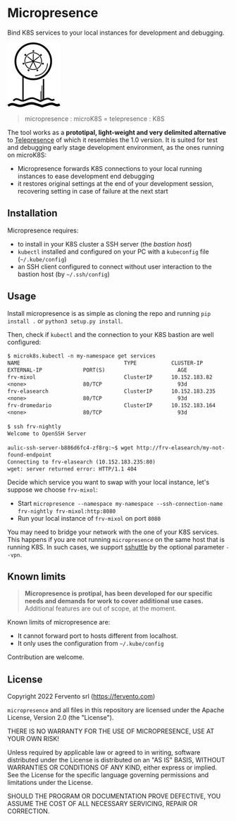 # Micropresence

Bind K8S services to your local instances for development and debugging.

![Micropresence](logo.png?raw=true "Docker Compose Logo")

> micropresence : microK8S = telepresence : K8S


The tool works as a **prototipal, light-weight and very delimited alternative** to [Telepresence](https://github.com/telepresenceio/telepresence) of which it resembles the 1.0 version.
It is suited for test and debugging early stage development environment, as the ones running on microK8S:  

- Micropresence forwards K8S connections to your local running instances to ease development end debugging
- it restores original settings at the end of your development session, recovering setting in case of failure at the next start 


## Installation

Micropresence requires:

- to install in your K8S cluster a SSH server (the _bastion host_)
- `kubectl` installed and configured on your PC with a `kubeconfig` file (`~/.kube/config`)
- an SSH client configured to connect without user interaction to the bastion host (by `~/.ssh/config`)


## Usage

Install micropresence is as simple as cloning the repo and running `pip install .` or `python3 setup.py install`.

Then, check if `kubectl` and the connection to your K8S bastion are well configured:

```shell
$ microk8s.kubectl -n my-namespace get services
NAME                                 TYPE           CLUSTER-IP       EXTERNAL-IP             PORT(S)                       AGE
frv-mixol                            ClusterIP      10.152.183.82    <none>                  80/TCP                        93d
frv-elasearch                        ClusterIP      10.152.183.235   <none>                  80/TCP                        93d
frv-dromedario                       ClusterIP      10.152.183.164   <none>                  80/TCP                        93d

$ ssh frv-nightly
Welcome to OpenSSH Server

aulic-ssh-server-b886d6fc4-zf8rg:~$ wget http://frv-elasearch/my-not-found-endpoint
Connecting to frv-elasearch (10.152.183.235:80)
wget: server returned error: HTTP/1.1 404
```

Decide which service you want to swap with your local instance, let's suppose we choose `frv-mixol`:
- Start `micropresence --namespace my-namespace --ssh-connection-name frv-nightly frv-mixol:http:8080` 
- Run your local instance of `frv-mixol` on port `8080` 


You may need to bridge your network with the one of your K8S services. 
This happens if you are not running `micropresence` on the same host that is running K8S. 
In such cases, we support [sshuttle](https://github.com/sshuttle/sshuttle) by the optional parameter `--vpn`.

## Known limits

> **Micropresence is protipal, has been developed for our specific needs and demands for work to cover additional use cases.**
> Additional features are out of scope, at the moment.

Known limits of micropresence are:

- It cannot forward port to hosts different from localhost.
- It only uses the configuration from `~/.kube/config`

Contribution are welcome.

## License

Copyright 2022 
Fervento srl (https://fervento.com)

`micropresence` and all files in this repository are licensed under the Apache License, Version 2.0 (the "License").

THERE IS NO WARRANTY FOR THE USE OF MICROPRESENCE, USE AT YOUR OWN RISK!

Unless required by applicable law or agreed to in writing, software distributed under the License is distributed on an "AS IS" BASIS,
WITHOUT WARRANTIES OR CONDITIONS OF ANY KIND, either express or implied. See the License for the specific language governing permissions and limitations under the License.
 
SHOULD THE PROGRAM OR DOCUMENTATION PROVE DEFECTIVE, YOU ASSUME THE COST OF ALL NECESSARY SERVICING, REPAIR OR CORRECTION.
